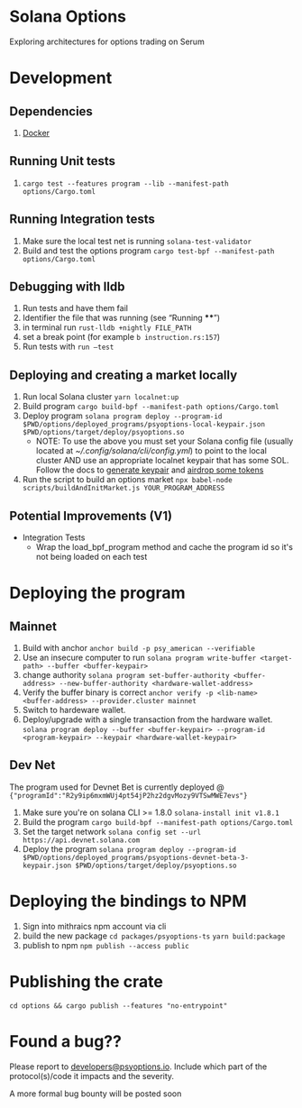 # Solana Options

Exploring architectures for options trading on Serum

# Development

## Dependencies

1. [Docker](https://docs.docker.com/get-docker/)

## Running Unit tests

1. `cargo test --features program --lib --manifest-path options/Cargo.toml`

## Running Integration tests

1. Make sure the local test net is running `solana-test-validator`
2. Build and test the options program `cargo test-bpf --manifest-path options/Cargo.toml`

## Debugging with lldb

1. Run tests and have them fail
2. Identifier the file that was running (see “Running **\*\***”)
3. in terminal run `rust-lldb +nightly FILE_PATH`
4. set a break point (for example `b instruction.rs:157`)
5. Run tests with `run —test`

## Deploying and creating a market locally

1. Run local Solana cluster `yarn localnet:up`
2. Build program `cargo build-bpf --manifest-path options/Cargo.toml`
3. Deploy program `solana program deploy --program-id $PWD/options/deployed_programs/psyoptions-local-keypair.json $PWD/options/target/deploy/psyoptions.so`
   - NOTE: To use the above you must set your Solana config file (usually located at _~/.config/solana/cli/config.yml_) to point to the local cluster AND use an appropriate localnet keypair that has some SOL. Follow the docs to [generate keypair](https://docs.solana.com/wallet-guide/file-system-wallet#generate-a-file-system-wallet-keypair) and [airdrop some tokens](https://docs.solana.com/cli/transfer-tokens#airdrop-some-tokens-to-get-started)
4. Run the script to build an options market `npx babel-node scripts/buildAndInitMarket.js YOUR_PROGRAM_ADDRESS`

## Potential Improvements (V1)

- Integration Tests
  - Wrap the load_bpf_program method and cache the program id so it's not being loaded on each test

# Deploying the program

## Mainnet

1. Build with anchor `anchor build -p psy_american --verifiable`
2. Use an insecure computer to run `solana program write-buffer <target-path> --buffer <buffer-keypair>`
3. change authority `solana program set-buffer-authority <buffer-address> --new-buffer-authority <hardware-wallet-address>`
4. Verify the buffer binary is correct `anchor verify -p <lib-name> <buffer-address> --provider.cluster mainnet`
5. Switch to hardeware wallet.
6. Deploy/upgrade with a single transaction from the hardware wallet. `solana program deploy --buffer <buffer-keypair> --program-id <program-keypair> --keypair <hardware-wallet-keypair>`

## Dev Net

The program used for Devnet Bet is currently deployed @ `{"programId":"R2y9ip6mxmWUj4pt54jP2hz2dgvMozy9VTSwMWE7evs"}`

1. Make sure you're on solana CLI >= 1.8.0 `solana-install init v1.8.1`
2. Build the program `cargo build-bpf --manifest-path options/Cargo.toml`
3. Set the target network `solana config set --url https://api.devnet.solana.com`
4. Deploy the program `solana program deploy --program-id $PWD/options/deployed_programs/psyoptions-devnet-beta-3-keypair.json $PWD/options/target/deploy/psyoptions.so`

# Deploying the bindings to NPM

1. Sign into mithraics npm account via cli
2. build the new package `cd packages/psyoptions-ts` `yarn build:package`
3. publish to npm `npm publish --access public`

# Publishing the crate

`cd options && cargo publish --features "no-entrypoint"`

# Found a bug??

Please report to developers@psyoptions.io. Include which part of the protocol(s)/code it impacts and the severity.

A more formal bug bounty will be posted soon
